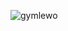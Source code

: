 
![gymlewo](https://user-images.githubusercontent.com/45365975/221390728-a96f7a73-9e9a-4e38-b57c-2ca0e8f08c74.PNG)
